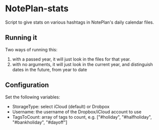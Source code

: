 # NotePlan-stats
Script to give stats on various hashtags in NotePlan's daily calendar files.

## Running it
Two ways of running this:

1. with a passed year, it will just look in the files for that year.
2. with no arguments, it will just look in the current year, and distinguish dates in the future, from year to date

## Configuration
Set the following variables:
- StorageType: select iCloud (default) or Drobpox
- Username: the username of the Dropbox/iCloud account to use
- TagsToCount: array of tags to count, e.g. ["#holiday", "#halfholiday", "#bankholiday", "#dayoff"]

